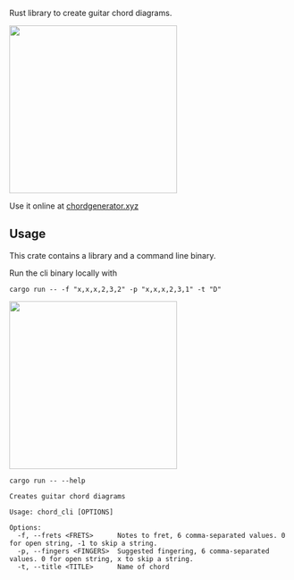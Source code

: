 Rust library to create guitar chord diagrams.

<img src="https://github.com/whostolemyhat/chord-gen/blob/main/fixtures/13217194300744275703.svg" width="300" />

Use it online at [chordgenerator.xyz](https://chordgenerator.xyz)

## Usage

This crate contains a library and a command line binary.

Run the cli binary locally with

```
cargo run -- -f "x,x,x,2,3,2" -p "x,x,x,2,3,1" -t "D"
```

<img src="https://github.com/whostolemyhat/chord-gen/blob/main/fixtures/4095730029079104823.svg" width="300" />

``` 
cargo run -- --help

Creates guitar chord diagrams

Usage: chord_cli [OPTIONS]

Options:
  -f, --frets <FRETS>      Notes to fret, 6 comma-separated values. 0 for open string, -1 to skip a string.
  -p, --fingers <FINGERS>  Suggested fingering, 6 comma-separated values. 0 for open string, x to skip a string.
  -t, --title <TITLE>      Name of chord
```
